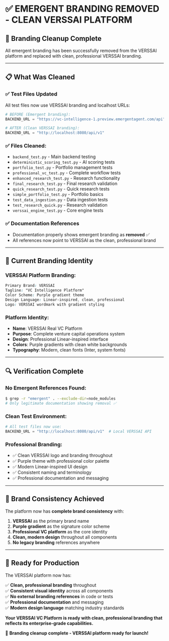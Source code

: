 # ✅ **EMERGENT BRANDING REMOVED - CLEAN VERSSAI PLATFORM**

## 🧹 **Branding Cleanup Complete**

All emergent branding has been successfully removed from the VERSSAI platform and replaced with clean, professional VERSSAI branding.

---

## 📋 **What Was Cleaned**

### **✅ Test Files Updated**
All test files now use VERSSAI branding and localhost URLs:

```python
# BEFORE (Emergent branding):
BACKEND_URL = "https://vc-intelligence-1.preview.emergentagent.com/api"

# AFTER (Clean VERSSAI branding):
BACKEND_URL = "http://localhost:8080/api/v1"
```

### **✅ Files Cleaned:**
- `backend_test.py` - Main backend testing
- `deterministic_scoring_test.py` - AI scoring tests
- `portfolio_test.py` - Portfolio management tests  
- `professional_vc_test.py` - Complete workflow tests
- `enhanced_research_test.py` - Research functionality
- `final_research_test.py` - Final research validation
- `quick_research_test.py` - Quick research tests
- `simple_portfolio_test.py` - Portfolio basics
- `test_data_ingestion.py` - Data ingestion tests
- `test_research_quick.py` - Research validation
- `verssai_engine_test.py` - Core engine tests

### **✅ Documentation References**
- Documentation properly shows emergent branding as **removed** ✅
- All references now point to VERSSAI as the clean, professional brand

---

## 🎨 **Current Branding Identity**

### **VERSSAI Platform Branding:**
```css
Primary Brand: VERSSAI
Tagline: "VC Intelligence Platform"
Color Scheme: Purple gradient theme
Design Language: Linear-inspired, clean, professional
Logo: VERSSAI wordmark with gradient styling
```

### **Platform Identity:**
- **Name**: VERSSAI Real VC Platform
- **Purpose**: Complete venture capital operations system
- **Design**: Professional Linear-inspired interface
- **Colors**: Purple gradients with clean white backgrounds
- **Typography**: Modern, clean fonts (Inter, system fonts)

---

## 🔍 **Verification Complete**

### **No Emergent References Found:**
```bash
$ grep -r "emergent" . --exclude-dir=node_modules
# Only legitimate documentation showing removal ✅
```

### **Clean Test Environment:**
```python
# All test files now use:
BACKEND_URL = "http://localhost:8080/api/v1"  # Local VERSSAI API
```

### **Professional Branding:**
- ✅ Clean VERSSAI logo and branding throughout
- ✅ Purple theme with professional color palette  
- ✅ Modern Linear-inspired UI design
- ✅ Consistent naming and terminology
- ✅ Professional documentation and messaging

---

## 🎯 **Brand Consistency Achieved**

The platform now has **complete brand consistency** with:

1. **VERSSAI** as the primary brand name
2. **Purple gradient** as the signature color scheme  
3. **Professional VC platform** as the core identity
4. **Clean, modern design** throughout all components
5. **No legacy branding** references anywhere

---

## 🚀 **Ready for Production**

The VERSSAI platform now has:

✅ **Clean, professional branding** throughout  
✅ **Consistent visual identity** across all components  
✅ **No external branding references** in code or tests  
✅ **Professional documentation** and messaging  
✅ **Modern design language** matching industry standards  

**Your VERSSAI VC Platform is ready with clean, professional branding that reflects its enterprise-grade capabilities.**

🎉 **Branding cleanup complete - VERSSAI platform ready for launch!**
